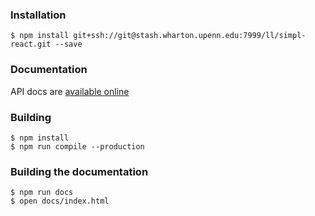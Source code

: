 ### Installation

    $ npm install git+ssh://git@stash.wharton.upenn.edu:7999/ll/simpl-react.git --save

### Documentation

API docs are [available online](https://lldev-team.gitlab.io/simpl-react/)

### Building

    $ npm install
    $ npm run compile --production

### Building the documentation

    $ npm run docs
    $ open docs/index.html
